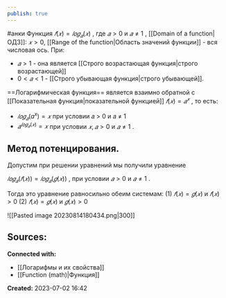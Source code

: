 ```yaml
---
publish: true
---
```

#анки
Функция $𝑓(𝑥) = 𝑙𝑜𝑔_{𝑎}(𝑥)$ , где $𝑎 > 0$ и $𝑎 ≠ 1$ , 
[[Domain of a function|ОДЗ]]: $𝑥 > 0$, 
[[Range of the function|Область значений функции]]  - вся числовая ось. 
При:
- $𝑎 > 1$  - она является [[Строго возрастающая функция|строго возрастающей]]
- $0 < 𝑎 < 1$ - [[Строго убывающая функция|строго убывающей]].  

==Логарифмическая функция== является взаимно обратной с [[Показательная функция|показательной функцией]] 
$𝑓(𝑥) =𝑎^𝑥$ , то есть:
- $𝑙𝑜𝑔_{𝑎}(a^x) = 𝑥$ при условии 𝑎 > 0 и 𝑎 ≠ 1
- $𝑎^{𝑙𝑜𝑔_{𝑎}(𝑥)} = 𝑥$ при условии $𝑥, 𝑎 > 0$ и $𝑎 ≠ 1$ .


## Метод потенцирования. 
Допустим при решении уравнений мы получили уравнение

$𝑙𝑜𝑔_{𝑎}(𝑓(𝑥)) = 𝑙𝑜𝑔_{𝑎}(𝑔(𝑥))$ , при условии $𝑎 > 0$ и $𝑎 ≠ 1$ . 

Тогда это уравнение равносильно обеим системам:
(1) $𝑓(𝑥) = 𝑔(𝑥)$ и $𝑓(𝑥) > 0$ 
(2) $𝑓(𝑥) = 𝑔(𝑥)$ и $𝑔(𝑥) > 0$


![[Pasted image 20230814180434.png|300]]


**Sources:**
- 


**Connected with:**
- [[Логарифмы и их свойства]]
- [[Function (math)|Функция]]



**Created:** 2023-07-02 16:42